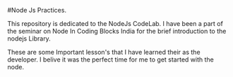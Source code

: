 #Node Js Practices.

This repository is dedicated to the NodeJs CodeLab.
I have been a part of the seminar on Node In Coding Blocks India for the brief introduction to the nodejs 
Library.

These are some Important lesson's that I have learned their as the developer. I belive it was the perfect time for me to get started with the node.
